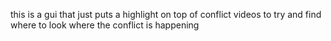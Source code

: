 this is a gui that just
puts a highlight on top of
conflict videos to try and find
where to look where the conflict is
happening
